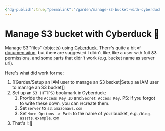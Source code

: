 ```yaml
---
{"dg-publish":true,"permalink":"/garden/manage-s3-bucket-with-cyberduck/","tags":["how-to","aws"],"created":"2024-03-05T18:37:40.313+01:00","updated":"2024-03-05T18:45:13.671+01:00"}
---
```


# Manage S3 bucket with Cyberduck 🦆

Manage S3 "files" (objects) using [Cyberduck](https://cyberduck.io/).
There's quite a bit of [documentation](https://docs.cyberduck.io/protocols/s3/), but there are suggested I didn't like, like a user with full S3 permissions, and some parts that didn't work (e.g. bucket name as server url). 

Here's what did work for me:
1. [[Garden/Setup an IAM user to manage an S3 bucket\|Setup an IAM user to manage an S3 bucket]]
2. Set up an `S3 (HTTPS)` bookmark in Cyberduck:
	1. Provide the `Access Key ID` and `Secret Access Key`.
	   PS: if you forgot to write these down, you can recreate them.
	2. Set `Server` to `s3.amazonaws.com`
	3. Set `More Options -> Path` to the name of your bucket, e.g. `/blog-assets.example.com`
3. That's it 🍰